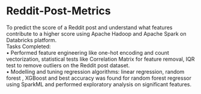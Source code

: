 # Reddit-Post-Metrics
To predict the score of a Reddit post and understand what features contribute to a higher score using Apache Hadoop and Apache Spark on Databricks platform.  
Tasks Completed:  
•	Performed feature engineering like one-hot encoding and count vectorization, statistical tests like Correlation Matrix for feature removal, IQR test to remove outliers on the Reddit post dataset.  
•	Modelling and tuning regression algorithms: linear regression, random forest , XGBoost and best accuracy was found for random forest regressor using SparkML and  performed exploratory analysis on significant features.  
